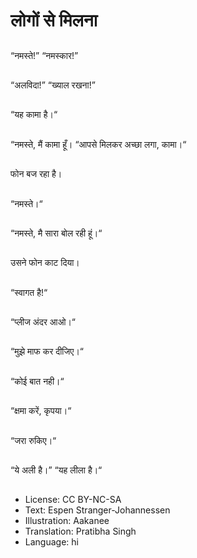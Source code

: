 # लोगों से मिलना

##
“नमस्ते!” “नमस्कार!”

##
“अलविदा!” “ख्याल रखना!”

##
“यह कामा है।“

##
“नमस्ते, मैं कामा हूँ। “आपसे मिलकर अच्छा लगा, कामा।“

##
फोन बज रहा है।

##
“नमस्ते।“

##
“नमस्ते, मै सारा बोल रही हूं।“

##
उसने फोन काट दिया।

##
“स्वागत है!“

##
“प्लीज अंदर आओ।“

##
“मुझे माफ कर दीजिए।“

##
“कोई बात नही।“

##
“क्षमा करें, कृपया।“

##
“जरा रुकिए।“

##
“ये अली है।” “यह लीला है।“

##
* License: CC BY-NC-SA
* Text: Espen Stranger-Johannessen
* Illustration: Aakanee
* Translation: Pratibha Singh
* Language: hi
